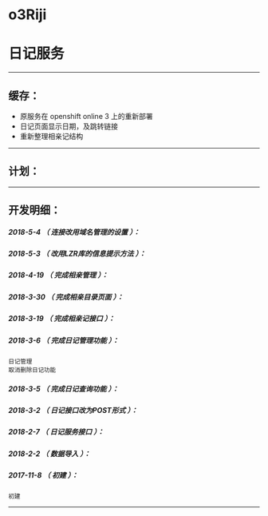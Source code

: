 # o3Riji
日记服务
=======

*******************************************************************

缓存：
-------------------------------------------------------------------

- 原服务在 openshift online 3 上的重新部署
- 日记页面显示日期，及跳转链接
- 重新整理相亲记结构

*******************************************************************

计划：
-------------------------------------------------------------------

*******************************************************************





开发明细：
-------------------------------------------------------------------

##### 2018-5-4 （ 连接改用域名管理的设置 ）：

##### 2018-5-3 （ 改用LZR库的信息提示方法 ）：

##### 2018-4-19 （ 完成相亲管理 ）：

##### 2018-3-30 （ 完成相亲目录页面 ）：

##### 2018-3-19 （ 完成相亲记接口 ）：

##### 2018-3-6 （ 完成日记管理功能 ）：
	日记管理
	取消删除日记功能

##### 2018-3-5 （ 完成日记查询功能 ）：

##### 2018-3-2 （ 日记接口改为POST形式 ）：

##### 2018-2-7 （ 日记服务接口 ）：

##### 2018-2-2 （ 数据导入 ）：

##### 2017-11-8 （ 初建 ）：
	初建

*******************************************************************
